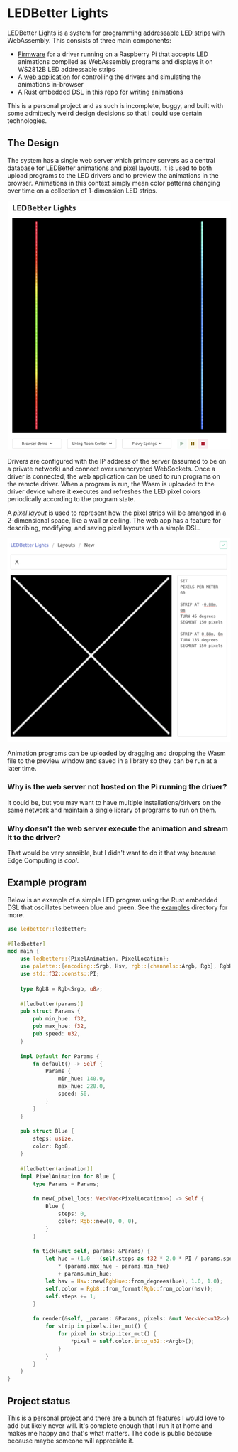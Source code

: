 # LEDBetter Lights

LEDBetter Lights is a system for programming [addressable LED strips](https://learn.adafruit.com/adafruit-neopixel-uberguide) with WebAssembly. This consists of three main components:

- [Firmware](/jimpo/ledbetter-firmware) for a driver running on a Raspberry Pi that accepts LED animations compiled as WebAssembly programs and displays it on WS2812B LED addressable strips
- A [web application](/jimpo/ledbetter-app) for controlling the drivers and simulating the animations in-browser
- A Rust embedded DSL in this repo for writing animations

This is a personal project and as such is incomplete, buggy, and built with some admittedly weird design decisions so that I could use certain technologies.

## The Design

The system has a single web server which primary servers as a central database for LEDBetter animations and pixel layouts. It is used to both upload programs to the LED drivers and to preview the animations in the browser. Animations in this context simply mean color patterns changing over time on a collection of 1-dimension LED strips.

![LEDBetter main page](docs/images/main-page.png)

Drivers are configured with the IP address of the server (assumed to be on a private network) and connect over unencrypted WebSockets. Once a driver is connected, the web application can be used to run programs on the remote driver. When a program is run, the Wasm is uploaded to the driver device where it executes and refreshes the LED pixel colors periodically according to the program state.

A *pixel layout* is used to represent how the pixel strips will be arranged in a 2-dimensional space, like a wall or ceiling. The web app has a feature for describing, modifying, and saving pixel layouts with a simple DSL.

![LEDBetter layouts](docs/images/layout-page.png)

Animation programs can be uploaded by dragging and dropping the Wasm file to the preview window and saved in a library so they can be run at a later time.

### Why is the web server not hosted on the Pi running the driver?

It could be, but you may want to have multiple installations/drivers on the same network and maintain a single library of programs to run on them.

### Why doesn't the web server execute the animation and stream it to the driver?

That would be very sensible, but I didn't want to do it that way because Edge Computing is *cool*.

## Example program

Below is an example of a simple LED program using the Rust embedded DSL that oscillates between blue and green. See the [examples](examples) directory for more.

```rust
use ledbetter::ledbetter;

#[ledbetter]
mod main {
    use ledbetter::{PixelAnimation, PixelLocation};
    use palette::{encoding::Srgb, Hsv, rgb::{channels::Argb, Rgb}, RgbHue, FromColor};
    use std::f32::consts::PI;

    type Rgb8 = Rgb<Srgb, u8>;

    #[ledbetter(params)]
    pub struct Params {
        pub min_hue: f32,
        pub max_hue: f32,
        pub speed: u32,
    }

    impl Default for Params {
        fn default() -> Self {
            Params {
                min_hue: 140.0,
                max_hue: 220.0,
                speed: 50,
            }
        }
    }

    pub struct Blue {
        steps: usize,
        color: Rgb8,
    }

    #[ledbetter(animation)]
    impl PixelAnimation for Blue {
        type Params = Params;

        fn new(_pixel_locs: Vec<Vec<PixelLocation>>) -> Self {
            Blue {
                steps: 0,
                color: Rgb::new(0, 0, 0),
            }
        }

        fn tick(&mut self, params: &Params) {
            let hue = (1.0 - (self.steps as f32 * 2.0 * PI / params.speed as f32).cos()) / 2.0
                * (params.max_hue - params.min_hue)
                + params.min_hue;
            let hsv = Hsv::new(RgbHue::from_degrees(hue), 1.0, 1.0);
            self.color = Rgb8::from_format(Rgb::from_color(hsv));
            self.steps += 1;
        }

        fn render(&self, _params: &Params, pixels: &mut Vec<Vec<u32>>) {
            for strip in pixels.iter_mut() {
                for pixel in strip.iter_mut() {
                    *pixel = self.color.into_u32::<Argb>();
                }
            }
        }
    }
}
```

## Project status

This is a personal project and there are a bunch of features I would love to add but likely never will. It's complete enough that I run it at home and makes me happy and that's what matters. The code is public because because maybe someone will appreciate it.
